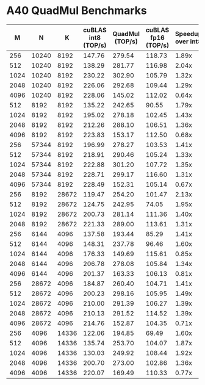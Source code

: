 # A40 QuadMul Benchmarks

| M    | N     | K     | cuBLAS int8 (TOP/s)  | QuadMul (TOP/s)     | cuBLAS fp16 (TOP/s)  | Speedup over int8 | Speedup over FP16 |
|------|-------|-------|----------------------|---------------------|----------------------|-------------------|-------------------|
| 256  | 10240 | 8192  | 147.76               | 279.54              | 118.73               | 1.89x             | 2.35x             |
| 512  | 10240 | 8192  | 138.29               | 281.77              | 116.98               | 2.04x             | 2.41x             |
| 1024 | 10240 | 8192  | 230.22               | 302.90              | 105.79               | 1.32x             | 2.86x             |
| 2048 | 10240 | 8192  | 226.06               | 292.68              | 109.44               | 1.29x             | 2.67x             |
| 4096 | 10240 | 8192  | 228.06               | 145.02              | 112.02               | 0.64x             | 1.29x             |
| 512  | 8192  | 8192  | 135.22               | 242.65              | 90.55                | 1.79x             | 2.68x             |
| 1024 | 8192  | 8192  | 195.02               | 278.18              | 102.45               | 1.43x             | 2.72x             |
| 2048 | 8192  | 8192  | 212.26               | 288.10              | 106.51               | 1.36x             | 2.70x             |
| 4096 | 8192  | 8192  | 223.83               | 153.17              | 112.50               | 0.68x             | 1.36x             |
| 256  | 57344 | 8192  | 196.99               | 278.27              | 103.53               | 1.41x             | 2.69x             |
| 512  | 57344 | 8192  | 218.91               | 290.46              | 105.24               | 1.33x             | 2.76x             |
| 1024 | 57344 | 8192  | 222.88               | 301.20              | 107.72               | 1.35x             | 2.80x             |
| 2048 | 57344 | 8192  | 228.71               | 299.17              | 116.60               | 1.31x             | 2.57x             |
| 4096 | 57344 | 8192  | 228.49               | 152.31              | 105.14               | 0.67x             | 1.45x             |
| 256  | 8192  | 28672 | 119.47               | 254.20              | 101.47               | 2.13x             | 2.51x             |
| 512  | 8192  | 28672 | 124.75               | 242.95              | 74.05                | 1.95x             | 3.28x             |
| 1024 | 8192  | 28672 | 200.73               | 281.14              | 111.36               | 1.40x             | 2.52x             |
| 2048 | 8192  | 28672 | 221.33               | 289.00              | 113.61               | 1.31x             | 2.54x             |
| 256  | 6144  | 4096  | 137.58               | 193.44              | 85.29                | 1.41x             | 2.27x             |
| 512  | 6144  | 4096  | 148.31               | 237.78              | 96.46                | 1.60x             | 2.47x             |
| 1024 | 6144  | 4096  | 176.33               | 149.69              | 115.61               | 0.85x             | 1.29x             |
| 2048 | 6144  | 4096  | 206.78               | 278.08              | 105.84               | 1.34x             | 2.63x             |
| 4096 | 6144  | 4096  | 201.37               | 163.33              | 106.13               | 0.81x             | 1.54x             |
| 256  | 28672 | 4096  | 184.87               | 260.40              | 104.71               | 1.41x             | 2.49x             |
| 512  | 28672 | 4096  | 200.23               | 298.16              | 105.95               | 1.49x             | 2.81x             |
| 1024 | 28672 | 4096  | 210.00               | 291.39              | 106.27               | 1.39x             | 2.74x             |
| 2048 | 28672 | 4096  | 210.13               | 291.52              | 114.52               | 1.39x             | 2.55x             |
| 4096 | 28672 | 4096  | 214.76               | 152.87              | 104.35               | 0.71x             | 1.47x             |
| 256  | 4096  | 14336 | 122.06               | 194.85              | 69.49                | 1.60x             | 2.80x             |
| 512  | 4096  | 14336 | 135.74               | 253.70              | 104.07               | 1.87x             | 2.44x             |
| 1024 | 4096  | 14336 | 130.03               | 249.92              | 108.44               | 1.92x             | 2.30x             |
| 2048 | 4096  | 14336 | 200.70               | 273.00              | 102.86               | 1.36x             | 2.65x             |
| 4096 | 4096  | 14336 | 220.07               | 169.49              | 110.33               | 0.77x             | 1.54x             |
